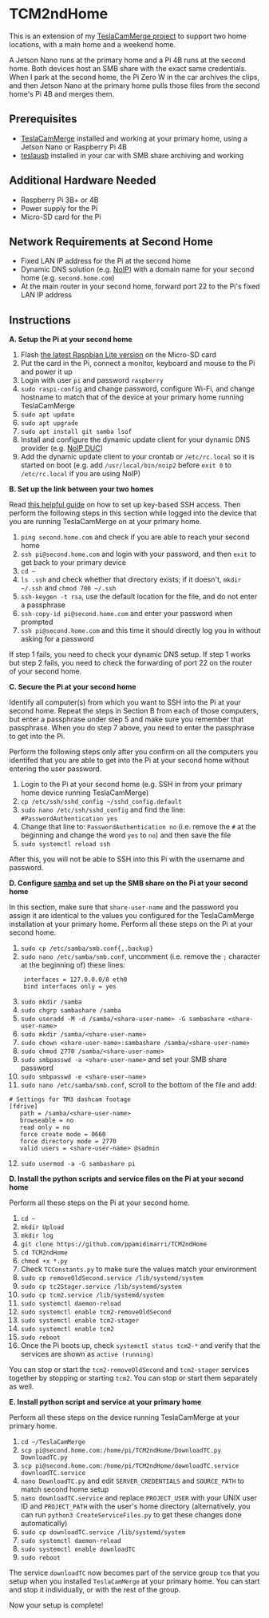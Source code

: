 # TCM2ndHome

This is an extension of my [TeslaCamMerge project](https://github.com/ppamidimarri/TeslaCamMerge) to support two home locations, with a main home and a weekend home. 

A Jetson Nano runs at the primary home and a Pi 4B runs at the second home. Both devices host an SMB share with the exact same credentials. When I park at the second home, the Pi Zero W in the car archives the clips, and then Jetson Nano at the primary home pulls those files from the second home's Pi 4B and merges them.

## Prerequisites

* [TeslaCamMerge](https://github.com/ppamidimarri/TeslaCamMerge) installed and working at your primary home, using a Jetson Nano or Raspberry Pi 4B
* [teslausb](https://github.com/marcone/teslausb) installed in your car with SMB share archiving and working

## Additional Hardware Needed

* Raspberry Pi 3B+ or 4B
* Power supply for the Pi
* Micro-SD card for the Pi

## Network Requirements at Second Home

* Fixed LAN IP address for the Pi at the second home
* Dynamic DNS solution (e.g. [NoIP](https://www.noip.com/)) with a domain name for your second home (e.g. `second.home.com`)
* At the main router in your second home, forward port 22 to the Pi's fixed LAN IP address

## Instructions

**A. Setup the Pi at your second home**
1. Flash [the latest Raspbian Lite version](https://downloads.raspberrypi.org/raspbian_lite_latest) on the Micro-SD card
2. Put the card in the Pi, connect a monitor, keyboard and mouse to the Pi and power it up
3. Login with user `pi` and password `raspberry`
4. `sudo raspi-config` and change password, configure Wi-Fi, and change hostname to match that of the device at your primary home running TeslaCamMerge
5. `sudo apt update`
6. `sudo apt upgrade`
7. `sudo apt install git samba lsof`
8. Install and configure the dynamic update client for your dynamic DNS provider (e.g. [NoIP DUC](https://www.noip.com/support/knowledgebase/installing-the-linux-dynamic-update-client/))
9. Add the dynamic update client to your crontab or `/etc/rc.local` so it is started on boot (e.g. add `/usr/local/bin/noip2` before `exit 0` to `/etc/rc.local` if you are using NoIP)

**B. Set up the link between your two homes**

Read [this helpful guide](https://help.ubuntu.com/community/SSH/OpenSSH/Keys) on how to set up key-based SSH access. Then perform the following steps in this section while logged into the device that you are running TeslaCamMerge on at your primary home. 

1. `ping second.home.com` and check if you are able to reach your second home
2. `ssh pi@second.home.com` and login with your password, and then `exit` to get back to your primary device
3. `cd ~`
4. `ls .ssh` and check whether that directory exists; if it doesn't, `mkdir ~/.ssh` and `chmod 700 ~/.ssh`
5. `ssh-keygen -t rsa`, use the default location for the file, and do not enter a passphrase
6. `ssh-copy-id pi@second.home.com` and enter your password when prompted 
7. `ssh pi@second.home.com` and this time it should directly log you in without asking for a password

If step 1 fails, you need to check your dynamic DNS setup. If step 1 works but step 2 fails, you need to check the forwarding of port 22 on the router of your second home. 

**C. Secure the Pi at your second home**

Identify all computer(s) from which you want to SSH into the Pi at your second home. Repeat the steps in Section B from each of those computers, but enter a passphrase under step 5 and make sure you remember that passphrase. When you do step 7 above, you need to enter the passphrase to get into the Pi. 

Perform the following steps only after you confirm on all the computers you identifed that you are able to get into the Pi at your second home without entering the user password. 

1. Login to the Pi at your second home (e.g. SSH in from your primary home device running TeslaCamMerge)
2. `cp /etc/ssh/sshd_config ~/sshd_config.default`
3. `sudo nano /etc/ssh/sshd_config` and find the line: `#PasswordAuthentication yes`
4. Change that line to: `PasswordAuthentication no` (i.e. remove the `#` at the beginning and change the word `yes` to `no`) and then save the file 
5. `sudo systemctl reload ssh`

After this, you will not be able to SSH into this Pi with the username and password. 

**D. Configure [samba](https://www.samba.org/) and set up the SMB share on the Pi at your second home**

In this section, make sure that `share-user-name` and the password you assign it are identical to the values you configured for the TeslaCamMerge installation at your primary home. Perform all these steps on the Pi at your second home.

1. `sudo cp /etc/samba/smb.conf{,.backup}`
2. `sudo nano /etc/samba/smb.conf`, uncomment (i.e. remove the `;` character at the beginning of) these lines:
```
	interfaces = 127.0.0.0/8 eth0
	bind interfaces only = yes
```
3. `sudo mkdir /samba`
4. `sudo chgrp sambashare /samba`
5. `sudo useradd -M -d /samba/<share-user-name> -G sambashare <share-user-name>`
6. `sudo mkdir /samba/<share-user-name>`
7. `sudo chown <share-user-name>:sambashare /samba/<share-user-name>`
8. `sudo chmod 2770 /samba/<share-user-name>`
9. `sudo smbpasswd -a <share-user-name>` and set your SMB share password
10. `sudo smbpasswd -e <share-user-name>`
11. `sudo nano /etc/samba/smb.conf`, scroll to the bottom of the file and add:
```
# Settings for TM3 dashcam footage
[fdrive]
   path = /samba/<share-user-name>
   browseable = no
   read only = no
   force create mode = 0660
   force directory mode = 2770
   valid users = <share-user-name> @sadmin
```
12. `sudo usermod -a -G sambashare pi`

**D. Install the python scripts and service files on the Pi at your second home**

Perform all these steps on the Pi at your second home.

1. `cd ~`
2. `mkdir Upload`
3. `mkdir log`
4. `git clone https://github.com/ppamidimarri/TCM2ndHome`
5. `cd TCM2ndHome`
6. `chmod +x *.py`
7. Check `TCConstants.py` to make sure the values match your environment
8. `sudo cp removeOldSecond.service /lib/systemd/system`
9. `sudo cp tc2Stager.service /lib/systemd/system`
10. `sudo cp tcm2.service /lib/systemd/system`
11. `sudo systemctl daemon-reload`
12. `sudo systemctl enable tcm2-removeOldSecond`
13. `sudo systemctl enable tcm2-stager`
14. `sudo systemctl enable tcm2`
15. `sudo reboot`
16. Once the Pi boots up, check `systemctl status tcm2-*` and verify that the services are shown as `active (running)`

You can stop or start the `tcm2-removeOldSecond` and `tcm2-stager` services together by stopping or starting `tcm2`. You can stop or start them separately as well.

**E. Install python script and service at your primary home**

Perform all these steps on the device running TeslaCamMerge at your primary home.

1. `cd ~/TeslaCamMerge`
2. `scp pi@second.home.com:/home/pi/TCM2ndHome/DownloadTC.py DownloadTC.py`
3. `scp pi@second.home.com:/home/pi/TCM2ndHome/downloadTC.service downloadTC.service`
4. `nano DownloadTC.py` and edit `SERVER_CREDENTIALS` and `SOURCE_PATH` to match second home setup
5. `nano downloadTC.service` and replace `PROJECT_USER` with your UNIX user ID and `PROJECT_PATH` with the user's home directory (alternatively, you can run `python3 CreateServiceFiles.py` to get these changes done automatically)
6. `sudo cp downloadTC.service /lib/systemd/system`
7. `sudo systemctl daemon-reload`
8. `sudo systemctl enable downloadTC`
9. `sudo reboot`

The service `downloadTC` now becomes part of the service group `tcm` that you setup when you installed `TeslaCamMerge` at your primary home. You can start and stop it individually, or with the rest of the group. 

Now your setup is complete! 
